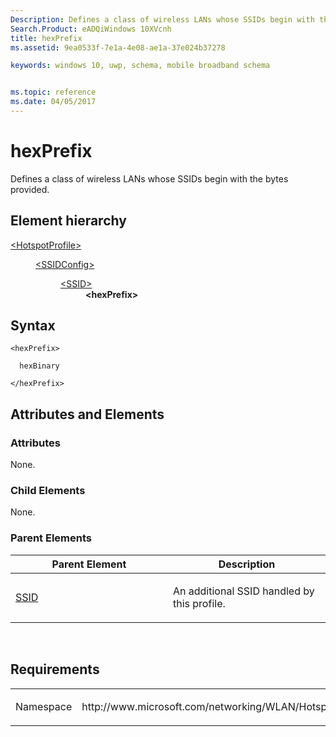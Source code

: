 ```yaml
---
Description: Defines a class of wireless LANs whose SSIDs begin with the bytes provided.
Search.Product: eADQiWindows 10XVcnh
title: hexPrefix
ms.assetid: 9ea0533f-7e1a-4e08-ae1a-37e024b37278

keywords: windows 10, uwp, schema, mobile broadband schema


ms.topic: reference
ms.date: 04/05/2017
---
```


# hexPrefix


Defines a class of wireless LANs whose SSIDs begin with the bytes provided.

## Element hierarchy

<dl>
<dt><a href="element-hotspotprofile.md">&lt;HotspotProfile&gt;</a></dt>
<dd>
<dl>
<dt><a href="element-ssidconfig.md">&lt;SSIDConfig&gt;</a></dt>
<dd>
<dl>
<dt><a href="element-ssid.md">&lt;SSID&gt;</a></dt>
<dd><b>&lt;hexPrefix&gt;</b></dd>
</dl>
</dd>
</dl>
</dd>
</dl>

## Syntax

``` syntax
<hexPrefix>

  hexBinary

</hexPrefix>
```

## Attributes and Elements


### Attributes

None.

### Child Elements

None.

### Parent Elements

<table>
<colgroup>
<col width="50%" />
<col width="50%" />
</colgroup>
<thead>
<tr class="header">
<th>Parent Element</th>
<th>Description</th>
</tr>
</thead>
<tbody>
<tr class="odd">
<td><a href="element-ssid.md">SSID</a> </td>
<td><p>An additional SSID handled by this profile.</p></td>
</tr>
</tbody>
</table>

 

## Requirements

<table>
<colgroup>
<col width="50%" />
<col width="50%" />
</colgroup>
<tbody>
<tr class="odd">
<td><p>Namespace</p></td>
<td><p>http://www.microsoft.com/networking/WLAN/HotspotProfile/v1</p></td>
</tr>
</tbody>
</table>

 

 



